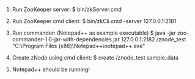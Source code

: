 1. Run ZooKeeper server:
$ bin/zkServer.cmd

2. Run ZooKeeper cmd client:
$ bin/zkCli.cmd -server 127.0.0.1:2181

3. Run commander: (Notepad++ as example executable)
$ java -jar zoo-commander-1.0-jar-with-dependencies.jar 127.0.0.1:2182 /znode_test "C:\Program Files (x86)\Notepad++\notepad++.exe"

4. Create zNode using cmd client:
$ create /znode_test sample_data

5. Notepad++ should be running!